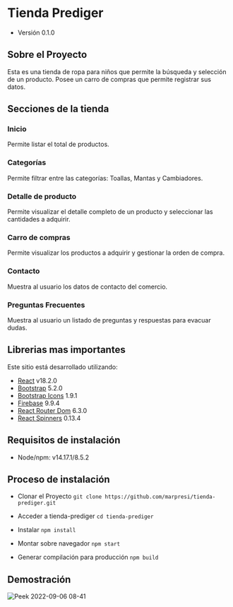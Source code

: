 # Tienda Prediger
 - Versión 0.1.0


## Sobre el Proyecto
Esta es una tienda de ropa para niños que permite la búsqueda y selección de un producto. Posee un carro de compras que permite registrar sus datos.

## Secciones de la tienda
### Inicio
Permite listar el total de productos.
### Categorías
Permite filtrar entre las categorías: Toallas, Mantas y Cambiadores.
### Detalle de producto
Permite visualizar el detalle completo de un producto y seleccionar las cantidades a adquirir.
### Carro de compras
Permite visualizar los productos a adquirir y gestionar la orden de compra.
### Contacto
Muestra al usuario los datos de contacto del comercio.
### Preguntas Frecuentes
Muestra al usuario un listado de preguntas y respuestas para evacuar dudas.

## Librerias mas importantes
Este sitio está desarrollado utilizando:
- [React](https://es.reactjs.org/) v18.2.0 
- [Bootstrap](https://getbootstrap.com/) 5.2.0
- [Bootstrap Icons](https://icons.getbootstrap.com/) 1.9.1
- [Firebase](https://firebase.google.com/) 9.9.4
- [React Router Dom](https://v5.reactrouter.com/web/guides/quick-start) 6.3.0
- [React Spinners](https://www.npmjs.com/package/react-spinners) 0.13.4

## Requisitos de instalación
- Node/npm: v14.17.1/8.5.2

## Proceso de instalación
- Clonar el Proyecto
`git clone https://github.com/marpresi/tienda-prediger.git`

- Acceder a tienda-prediger
`cd tienda-prediger`

- Instalar
`npm install`

- Montar sobre navegador
`npm start`

- Generar compilación para producción
`npm build`

## Demostración
![Peek 2022-09-06 08-41](https://user-images.githubusercontent.com/8338308/188627200-604000fc-8cbc-4016-9f45-ab7b5749aaa2.gif)
